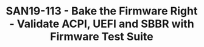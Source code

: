---
categories:
- san19
description: System firmware involves many software and hardware specifications and
  verifying implementation correctness manually is often difficult. Firmware Test
  Suite (FWTS) is a open-source test suite licensed by GPL and is recommended as the
  ACPI 6.1 Self-Certification Test by UEFI Forum. FWTS comprises a large set of tests
  and performs sanity checks on various aspects in firmware. It aims to detect errors
  in systems and to recommend fixes for firmware developers. This command line tool
  is easy to use and provides explanatory and informative results according to specifications
  including ACPI, UEFI, SBBR and many other more.
image:
  featured: 'true'
  path: /assets/images/featured-images/san19/SAN19-113.png
session_attendee_num: '30'
session_id: SAN19-113
session_room: Pacific Room (Keynote)
session_slot:
  end_time: '2019-09-23 15:55:00'
  start_time: '2019-09-23 15:30:00'
session_speakers:
- speaker_bio: Alex Hung is a lead software engineer at Canonical, Ltd. specializing
    in BIOS architecture and Linux kernel development. As a representative of the
    UEFI Forum, Hung orchestrates firmware testing with UEFI BIOS and Ubuntu. At UEFI
    Plugfests, Mr. Hung participates in the specification development discussions
    surrounding UEFI Secure Boot. He has shared his expertise in BIOS testing and
    firmware test suites at several industry workshops and conferences. 
  speaker_company: Canonical Group Ltd.
  speaker_image: /assets/images/speakers/san19/alex-hung.jpg
  speaker_location: Calgary, Canada
  speaker_name: Alex Hung
  speaker_position: Software Engineer
  speaker_url: ''
  speaker_username: alex.hung
- speaker_bio: Alex Hung is a lead software engineer at Canonical Group Ltd, specializing
    in firmware and ACPI & platform subsystems in Linux kernel. Hung is also a maintainer
    of firmware test suite (FWTS), and is an active member in UEFI Testing Working
    Group (UTWG). He participates in both UEFI and Linux kernel communities and has
    shared his expertise in firmware and firmware test suite at several industry workshops
    and conferences.
  speaker_company: Canonical Group Ltd.
  speaker_image: /assets/images/speakers/san19/alex-hung.jpg
  speaker_location: Calgary, Canada
  speaker_name: Alex Hung
  speaker_position: Software Engineer in Canonical Group Ltd.
  speaker_url: ''
  speaker_username: alexhung1
session_track: Tools
tag: session
tags:
- Multimedia
title: SAN19-113 - Bake the Firmware Right - Validate ACPI, UEFI and SBBR with Firmware
  Test Suite
---
